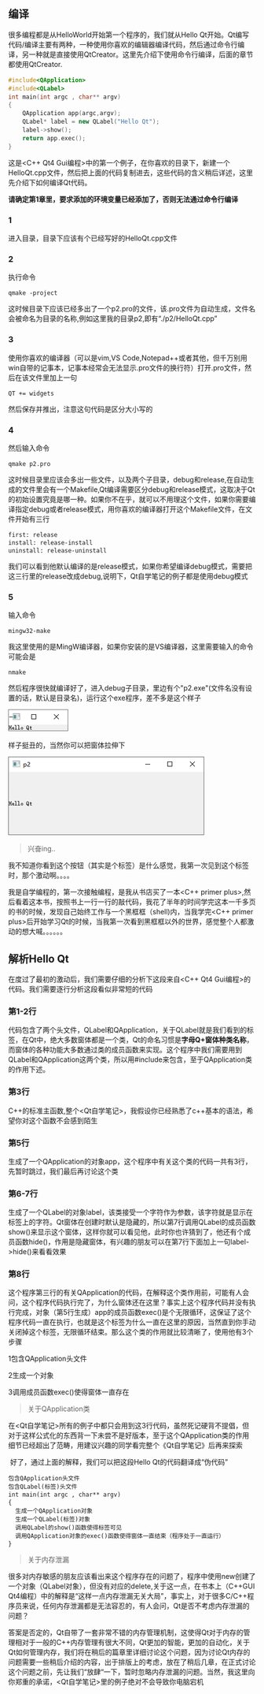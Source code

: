 ## 编译
很多编程都是从HelloWorld开始第一个程序的，我们就从Hello Qt开始。Qt编写代码/编译主要有两种，一种使用你喜欢的编辑器编译代码，然后通过命令行编译，另一种就是直接使用QtCreator。这里先介绍下使用命令行编译，后面的章节都使用QtCreator.


```c++
#include<QApplication>
#include<QLabel>
int main(int argc , char** argv)
{
    QApplication app(argc,argv);
    QLabel* label = new QLabel("Hello Qt");
    label->show();
    return app.exec();
}
```
这是<C++ Qt4 Gui编程>中的第一个例子，在你喜欢的目录下，新建一个HelloQt.cpp文件，然后把上面的代码复制进去，这些代码的含义稍后详述，这里先介绍下如何编译Qt代码。

**请确定第1章里，要求添加的环境变量已经添加了，否则无法通过命令行编译**

### 1
进入目录，目录下应该有个已经写好的HelloQt.cpp文件

### 2
执行命令
```shell
qmake -project
```
这时候目录下应该已经多出了一个p2.pro的文件，该.pro文件为自动生成，文件名会被命名为目录的名称,例如这里我的目录p2,即有“./p2/HelloQt.cpp”

### 3
使用你喜欢的编译器（可以是vim,VS Code,Notepad++或者其他，但千万别用win自带的记事本，记事本经常会无法显示.pro文件的换行符）打开.pro文件，然后在该文件里加上一句
```shell
QT += widgets
```
然后保存并推出，注意这句代码是区分大小写的
### 4 
然后输入命令
```shell
qmake p2.pro
```
这时候目录里应该会多出一些文件，以及两个子目录，debug和release,在自动生成的文件里会有一个Makefile,Qt编译需要区分debug和release模式，这取决于Qt的初始设置究竟是哪一种。如果你不在乎，就可以不用理这个文件，如果你需要编译指定debug或者release模式，用你喜欢的编译器打开这个Makefile文件，在文件开始有三行
```shell
first: release
install: release-install
uninstall: release-uninstall
```
我们可以看到他默认编译的是release模式，如果你希望编译debug模式，需要把这三行里的release改成debug,说明下，Qt自学笔记的例子都是使用debug模式
### 5
输入命令
```shell
mingw32-make
```
我这里使用的是MingW编译器，如果你安装的是VS编译器，这里需要输入的命令可能会是
```shell
nmake
```
然后程序很快就编译好了，进入debug子目录，里边有个"p2.exe"(文件名没有设置的话，默认是目录名)，运行这个exe程序，差不多是这个样子

![](https://github.com/jxf2008/blog/raw/master/pix/Qt自学笔记pix/2-1.png)

样子挺丑的，当然你可以把窗体拉伸下

![](https://github.com/jxf2008/blog/raw/master/pix/Qt自学笔记pix/2-2.png)

>兴奋ing..

我不知道你看到这个按钮（其实是个标签）是什么感觉，我第一次见到这个标签时，那个激动啊。。。。

我是自学编程的，第一次接触编程，是我从书店买了一本<C++ primer plus>,然后看着这本书，按照书上一行一行的敲代码，我花了半年的时间学完这本一千多页的书的时候，发现自己始终工作与一个黑框框（shell)内，当我学完<C++ primer plus>后开始学习Qt的时候，当我第一次看到黑框框以外的世界，感觉整个人都激动的想大喊。。。。。。

## 解析Hello Qt

在度过了最初的激动后，我们需要仔细的分析下这段来自<C++ Qt4 Gui编程>的代码。我们需要逐行分析这段看似非常短的代码

### 第1-2行

代码包含了两个头文件，QLabel和QApplication，关于QLabel就是我们看到的标签，在Qt中，绝大多数窗体都是一个类，Qt的命名习惯是**字母Q+窗体种类名称**，而窗体的各种功能大多数通过类的成员函数来实现。这个程序中我们需要用到QLabel和QApplication这两个类，所以用#include来包含，至于QApplication类的作用下述。

### 第3行 

C++的标准主函数,整个<Qt自学笔记>，我假设你已经熟悉了c++基本的语法，希望你对这个函数不会感到陌生


### 第5行 

生成了一个QApplication的对象app，这个程序中有关这个类的代码一共有3行，先暂时跳过，我们最后再讨论这个类

### 第6-7行 

生成了一个QLabel的对象label，该类接受一个字符作为参数，该字符就是显示在标签上的字符。Qt窗体在创建时默认是隐藏的，所以第7行调用QLabel的成员函数show()来显示这个窗体，这样你就可以看见他，此时你也许猜到了，他还有个成员函数hide()，作用是隐藏窗体，有兴趣的朋友可以在第7行下面加上一句label->hide()来看看效果

### 第8行 

这个程序第三行的有关QApplication的代码，在解释这个类作用前，可能有人会问，这个程序代码执行完了，为什么窗体还在这里？事实上这个程序代码并没有执行完成，对象（第5行生成）app的成员函数exec()是个无限循环，这保证了这个程序代码一直在执行，也就是这个标签为什么一直在这里的原因，当然直到你手动关闭掉这个标签，无限循环结束。那么这个类的作用就比较清晰了，使用他有3个步骤

1包含QApplication头文件

2生成一个对象

3调用成员函数exec()使得窗体一直存在
        
>关于QApplication类

在<Qt自学笔记>所有的例子中都只会用到这3行代码，虽然死记硬背不提倡，但对于这样公式化的东西背一下未尝不是好版本，至于这个QApplication类的作用细节已经超出了范畴，用建议兴趣的同学看完整个《Qt自学笔记》后再来探索

 好了，通过上面的解释，我们可以把这段Hello Qt的代码翻译成“伪代码”

```
包含QApplication头文件
包含QLabel(标签)头文件 
int main(int argc , char** argv)
{
  生成一个QApplication对象
  生成一个QLabel(标签)对象
  调用QLabel的show()函数使得标签可见
  调用QApplication对象的exec()函数使得窗体一直结束（程序处于一直运行）
}
```

>关于内存泄漏

很多对内存敏感的朋友应该看出来这个程序存在的问题了，程序中使用new创建了一个对象（QLabel对象），但没有对应的delete,关于这一点，在书本上（C++GUI Qt4编程）中的解释是“这样一点内存泄漏无关大局”，事实上，对于很多C/C++程序员来说，任何内存泄漏都是无法容忍的，有人会问，Qt是否不考虑内存泄漏的问题？

答案是否定的，Qt自带了一套非常不错的内存管理机制，这使得Qt对于内存的管理相对于一般的C++内存管理有很大不同，Qt更加的智能，更加的自动化，关于Qt如何管理内存，我们将在稍后的篇章里详细讨论这个问题，因为讨论Qt内存的问题需要一些稍后介绍的内容，出于排版上的考虑，放在了稍后几章，在正式讨论这个问题之前，先让我们“放肆“一下，暂时忽略内存泄漏的问题。当然，我这里向你郑重的承诺，<Qt自学笔记>里的例子绝对不会导致你电脑宕机
